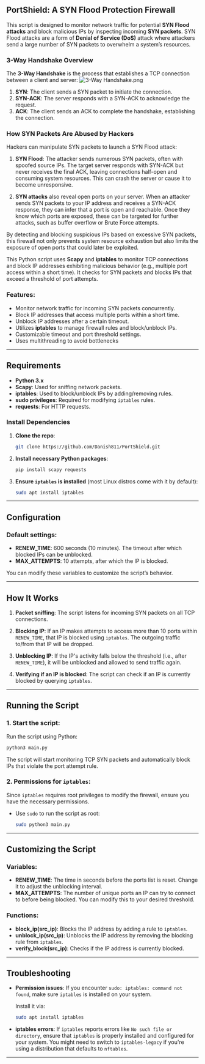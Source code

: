 ## PortShield: A SYN Flood Protection Firewall

This script is designed to monitor network traffic for potential **SYN Flood attacks** and block malicious IPs by inspecting incoming **SYN packets**. SYN Flood attacks are a form of **Denial of Service (DoS)** attack where attackers send a large number of SYN packets to overwhelm a system’s resources.

### 3-Way Handshake Overview

The **3-Way Handshake** is the process that establishes a TCP connection between a client and server:
![3-Way Handshake.png](https://github.com/user-attachments/assets/db256268-69c0-4aa6-83c3-4aff068b938a)

1. **SYN**: The client sends a SYN packet to initiate the connection.
2. **SYN-ACK**: The server responds with a SYN-ACK to acknowledge the request.
3. **ACK**: The client sends an ACK to complete the handshake, establishing the connection.

### How SYN Packets Are Abused by Hackers
Hackers can manipulate SYN packets to launch a SYN Flood attack:

1. **SYN Flood**: The attacker sends numerous SYN packets, often with spoofed source IPs. The target server responds with SYN-ACK but never receives the final ACK, leaving connections half-open and consuming system resources. This can crash the server or cause it to become unresponsive.

2. **SYN attacks** also reveal open ports on your server. When an attacker sends SYN packets to your IP address and receives a SYN-ACK response, they can infer that a port is open and reachable. Once they know which ports are exposed, these can be targeted for further attacks, such as buffer overflow or Brute Force attempts.

By detecting and blocking suspicious IPs based on excessive SYN packets, this firewall not only prevents system resource exhaustion but also limits the exposure of open ports that could later be exploited.

This Python script uses **Scapy** and **iptables** to monitor TCP connections and block IP addresses exhibiting malicious behavior (e.g., multiple port access within a short time). It checks for SYN packets and blocks IPs that exceed a threshold of port attempts.

### Features:
- Monitor network traffic for incoming SYN packets concurrently.
- Block IP addresses that access multiple ports within a short time.
- Unblock IP addresses after a certain timeout.
- Utilizes **iptables** to manage firewall rules and block/unblock IPs.
- Customizable timeout and port threshold settings.
- Uses multithreading to avoid bottlenecks

---

## Requirements
- **Python 3.x**
- **Scapy**: Used for sniffing network packets.
- **iptables**: Used to block/unblock IPs by adding/removing rules.
- **sudo privileges**: Required for modifying `iptables` rules.
- **requests**: For HTTP requests.

### Install Dependencies
1. **Clone the repo**:
    ```bash
    git clone https://github.com/Danish811/PortShield.git
    ```
1. **Install necessary Python packages**:
    ```bash
    pip install scapy requests
    ```

2. **Ensure `iptables` is installed** (most Linux distros come with it by default):
    ```bash
    sudo apt install iptables
    ```

---

## Configuration

### Default settings:
- **RENEW_TIME**: 600 seconds (10 minutes). The timeout after which blocked IPs can be unblocked.
- **MAX_ATTEMPTS**: 10 attempts, after which the IP is blocked.

You can modify these variables to customize the script’s behavior.

---

## How It Works

1. **Packet sniffing**: The script listens for incoming SYN packets on all TCP connections.
   
2. **Blocking IP**: If an IP makes attempts to access more than 10 ports within `RENEW_TIME`, that IP is blocked using `iptables`. The outgoing traffic to/from that IP will be dropped.

3. **Unblocking IP**: If the IP's activity falls below the threshold (i.e., after `RENEW_TIME`), it will be unblocked and allowed to send traffic again.

4. **Verifying if an IP is blocked**: The script can check if an IP is currently blocked by querying `iptables`.

---

## Running the Script

### 1. **Start the script**:

   Run the script using Python:

   ```bash
   python3 main.py
   ```

   The script will start monitoring TCP SYN packets and automatically block IPs that violate the port attempt rule.

### 2. **Permissions for `iptables`**:

   Since `iptables` requires root privileges to modify the firewall, ensure you have the necessary permissions.

   - Use `sudo` to run the script as root:
     ```bash
     sudo python3 main.py
     ```

---

## Customizing the Script

### **Variables**:
- **RENEW_TIME**: The time in seconds before the ports list is reset. Change it to adjust the unblocking interval.
- **MAX_ATTEMPTS**: The number of unique ports an IP can try to connect to before being blocked. You can modify this to your desired threshold.

### **Functions**:

- **block_ip(src_ip)**: Blocks the IP address by adding a rule to `iptables`.
- **unblock_ip(src_ip)**: Unblocks the IP address by removing the blocking rule from `iptables`.
- **verify_block(src_ip)**: Checks if the IP address is currently blocked.

---

## Troubleshooting

- **Permission issues**: If you encounter `sudo: iptables: command not found`, make sure `iptables` is installed on your system.

    Install it via:
    ```bash
    sudo apt install iptables
    ```


- **iptables errors**: If `iptables` reports errors like `No such file or directory`, ensure that `iptables` is properly installed and configured for your system. You might need to switch to `iptables-legacy` if you're using a distribution that defaults to `nftables`.

---

